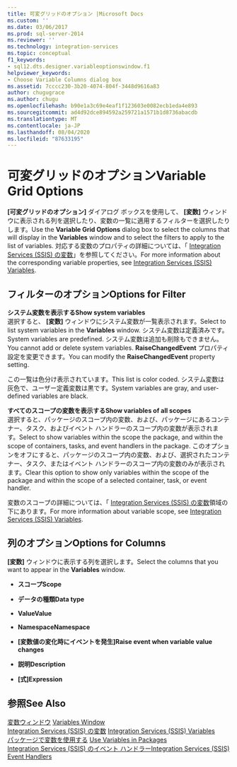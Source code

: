 ```yaml
---
title: 可変グリッドのオプション |Microsoft Docs
ms.custom: ''
ms.date: 03/06/2017
ms.prod: sql-server-2014
ms.reviewer: ''
ms.technology: integration-services
ms.topic: conceptual
f1_keywords:
- sql12.dts.designer.variableoptionswindow.f1
helpviewer_keywords:
- Choose Variable Columns dialog box
ms.assetid: 7cccc230-3b20-4074-804f-3448d9616a83
author: chugugrace
ms.author: chugu
ms.openlocfilehash: b90e1a3c69e4eaf1f123603e0082ecb1eda4e893
ms.sourcegitcommit: ad4d92dce894592a259721a1571b1d8736abacdb
ms.translationtype: MT
ms.contentlocale: ja-JP
ms.lasthandoff: 08/04/2020
ms.locfileid: "87633195"
---
```

# <a name="variable-grid-options"></a><span data-ttu-id="919ff-102">可変グリッドのオプション</span><span class="sxs-lookup"><span data-stu-id="919ff-102">Variable Grid Options</span></span>
  <span data-ttu-id="919ff-103">**[可変グリッドのオプション]** ダイアログ ボックスを使用して、 **[変数]** ウィンドウに表示される列を選択したり、変数の一覧に適用するフィルターを選択したりします。</span><span class="sxs-lookup"><span data-stu-id="919ff-103">Use the **Variable Grid Options** dialog box to select the columns that will display in the **Variables** window and to select the filters to apply to the list of variables.</span></span> <span data-ttu-id="919ff-104">対応する変数のプロパティの詳細については、「 [Integration Services (SSIS) の変数](integration-services-ssis-variables.md)」を参照してください。</span><span class="sxs-lookup"><span data-stu-id="919ff-104">For more information about the corresponding variable properties, see [Integration Services &#40;SSIS&#41; Variables](integration-services-ssis-variables.md).</span></span>  
  
## <a name="options-for-filter"></a><span data-ttu-id="919ff-105">フィルターのオプション</span><span class="sxs-lookup"><span data-stu-id="919ff-105">Options for Filter</span></span>  
 <span data-ttu-id="919ff-106">**システム変数を表示する**</span><span class="sxs-lookup"><span data-stu-id="919ff-106">**Show system variables**</span></span>  
 <span data-ttu-id="919ff-107">選択すると、 **[変数]** ウィンドウにシステム変数が一覧表示されます。</span><span class="sxs-lookup"><span data-stu-id="919ff-107">Select to list system variables in the **Variables** window.</span></span> <span data-ttu-id="919ff-108">システム変数は定義済みです。</span><span class="sxs-lookup"><span data-stu-id="919ff-108">System variables are predefined.</span></span> <span data-ttu-id="919ff-109">システム変数は追加も削除もできません。</span><span class="sxs-lookup"><span data-stu-id="919ff-109">You cannot add or delete system variables.</span></span> <span data-ttu-id="919ff-110">**RaiseChangedEvent** プロパティ設定を変更できます。</span><span class="sxs-lookup"><span data-stu-id="919ff-110">You can modify the **RaiseChangedEvent** property setting.</span></span>  
  
 <span data-ttu-id="919ff-111">この一覧は色分け表示されています。</span><span class="sxs-lookup"><span data-stu-id="919ff-111">This list is color coded.</span></span> <span data-ttu-id="919ff-112">システム変数は灰色で、ユーザー定義変数は黒です。</span><span class="sxs-lookup"><span data-stu-id="919ff-112">System variables are gray, and user-defined variables are black.</span></span>  
  
 <span data-ttu-id="919ff-113">**すべてのスコープの変数を表示する**</span><span class="sxs-lookup"><span data-stu-id="919ff-113">**Show variables of all scopes**</span></span>  
 <span data-ttu-id="919ff-114">選択すると、パッケージのスコープ内の変数、および、パッケージにあるコンテナー、タスク、およびイベント ハンドラーのスコープ内の変数が表示されます。</span><span class="sxs-lookup"><span data-stu-id="919ff-114">Select to show variables within the scope the package, and within the scope of containers, tasks, and event handlers in the package.</span></span> <span data-ttu-id="919ff-115">このオプションをオフにすると、パッケージのスコープ内の変数、および、選択されたコンテナー、タスク、またはイベント ハンドラーのスコープ内の変数のみが表示されます。</span><span class="sxs-lookup"><span data-stu-id="919ff-115">Clear this option to show only variables within the scope of the package and within the scope of a selected container, task, or event handler.</span></span>  
  
 <span data-ttu-id="919ff-116">変数のスコープの詳細については、「 [Integration Services &#40;SSIS&#41; の変数](integration-services-ssis-variables.md)領域の下にあります。</span><span class="sxs-lookup"><span data-stu-id="919ff-116">For more information about variable scope, see [Integration Services &#40;SSIS&#41; Variables](integration-services-ssis-variables.md).</span></span>  
  
## <a name="options-for-columns"></a><span data-ttu-id="919ff-117">列のオプション</span><span class="sxs-lookup"><span data-stu-id="919ff-117">Options for Columns</span></span>  
 <span data-ttu-id="919ff-118">**[変数]** ウィンドウに表示する列を選択します。</span><span class="sxs-lookup"><span data-stu-id="919ff-118">Select the columns that you want to appear in the **Variables** window.</span></span>  
  
-   <span data-ttu-id="919ff-119">**スコープ**</span><span class="sxs-lookup"><span data-stu-id="919ff-119">**Scope**</span></span>  
  
-   <span data-ttu-id="919ff-120">**データの種類**</span><span class="sxs-lookup"><span data-stu-id="919ff-120">**Data type**</span></span>  
  
-   <span data-ttu-id="919ff-121">**Value**</span><span class="sxs-lookup"><span data-stu-id="919ff-121">**Value**</span></span>  
  
-   <span data-ttu-id="919ff-122">**Namespace**</span><span class="sxs-lookup"><span data-stu-id="919ff-122">**Namespace**</span></span>  
  
-   <span data-ttu-id="919ff-123">**[変数値の変化時にイベントを発生]**</span><span class="sxs-lookup"><span data-stu-id="919ff-123">**Raise event when variable value changes**</span></span>  
  
-   <span data-ttu-id="919ff-124">**説明**</span><span class="sxs-lookup"><span data-stu-id="919ff-124">**Description**</span></span>  
  
-   <span data-ttu-id="919ff-125">**[式]**</span><span class="sxs-lookup"><span data-stu-id="919ff-125">**Expression**</span></span>  
  
## <a name="see-also"></a><span data-ttu-id="919ff-126">参照</span><span class="sxs-lookup"><span data-stu-id="919ff-126">See Also</span></span>  
 <span data-ttu-id="919ff-127">[変数ウィンドウ](../../2014/integration-services/variables-window.md) </span><span class="sxs-lookup"><span data-stu-id="919ff-127">[Variables Window](../../2014/integration-services/variables-window.md) </span></span>  
 <span data-ttu-id="919ff-128">[Integration Services &#40;SSIS&#41; の変数](integration-services-ssis-variables.md) </span><span class="sxs-lookup"><span data-stu-id="919ff-128">[Integration Services &#40;SSIS&#41; Variables](integration-services-ssis-variables.md) </span></span>  
 <span data-ttu-id="919ff-129">[パッケージで変数を使用する](../../2014/integration-services/use-variables-in-packages.md) </span><span class="sxs-lookup"><span data-stu-id="919ff-129">[Use Variables in Packages](../../2014/integration-services/use-variables-in-packages.md) </span></span>  
 [<span data-ttu-id="919ff-130">Integration Services &#40;SSIS&#41; のイベント ハンドラー</span><span class="sxs-lookup"><span data-stu-id="919ff-130">Integration Services &#40;SSIS&#41; Event Handlers</span></span>](integration-services-ssis-event-handlers.md)  
  
  
